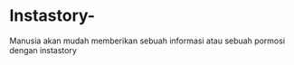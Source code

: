 # Instastory-
Manusia akan mudah memberikan sebuah informasi atau sebuah pormosi dengan instastory 
